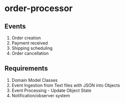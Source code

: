 # order-processor

## Events

1. Order creation
2. Payment received
3. Shipping scheduling
4. Order cancellation

## Requirements

1. Domain Model Classes
2. Event Ingestion from Text files with JSON into Objects
3. Event Processing - Update Object State
4. Notification/observer system

